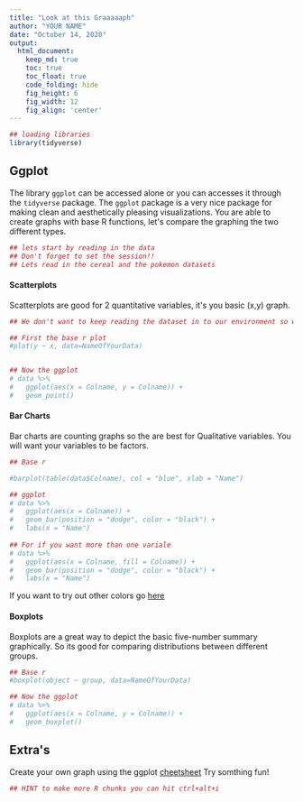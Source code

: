 ```yaml
---
title: "Look at this Graaaaaph"
author: "YOUR NAME"
date: "October 14, 2020"
output:
  html_document:  
    keep_md: true
    toc: true
    toc_float: true
    code_folding: hide
    fig_height: 6
    fig_width: 12
    fig_align: 'center'
---
```




```r
## loading libraries
library(tidyverse)
```

## Ggplot 

The library `ggplot` can be accessed alone or you can accesses it through the `tidyverse` package. The `ggplot` package is a very nice package for making clean and aesthetically pleasing visualizations. You are able to create graphs with base R functions, let's compare the graphing the two different types. 




```r
## lets start by reading in the data 
## Don't forget to set the session!!
## Lets read in the cereal and the pokemon datasets
```

#### Scatterplots 
 
Scatterplots are good for 2 quantitative variables, it's you basic (x,y) graph. 


```r
## We don't want to keep reading the dataset in to our environment so we're going to graph in this chunk.

## First the base r plot 
#plot(y ~ x, data=NameOfYourData)


## Now the ggplot
# data %>% 
#   ggplot(aes(x = Colname, y = Colname)) +
#   geom_point()
```


#### Bar Charts 

Bar charts are counting graphs so the are best for Qualitative variables. You will want your variables to be factors.



```r
## Base r

#barplot(table(data$Colname), col = "blue", xlab = "Name")

## ggplot 
# data %>%
#   ggplot(aes(x = Colname)) +
#   geom_bar(position = "dodge", color = "black") +
#   labs(x = "Name")
  
## For if you want more than one variale 
# data %>%
#   ggplot(aes(x = Colname, fill = Colname)) +
#   geom_bar(position = "dodge", color = "black") +
#   labs(x = "Name")
```

If you want to try out other colors go [here](http://www.stat.columbia.edu/~tzheng/files/Rcolor.pdf)

#### Boxplots

Boxplots are a great way to depict the basic five-number summary graphically. So its good for comparing distributions between different groups.


```r
## Base r
#boxplot(object ~ group, data=NameOfYourData)

## Now the ggplot
# data %>% 
#   ggplot(aes(x = Colname, y = Colname)) +
#   geom_boxplot()
```



## Extra's 

Create your own graph using the ggplot [cheetsheet](https://rstudio.com/wp-content/uploads/2015/03/ggplot2-cheatsheet.pdf)
Try somthing fun! 



```r
## HINT to make more R chunks you can hit ctrl+alt+i
```



